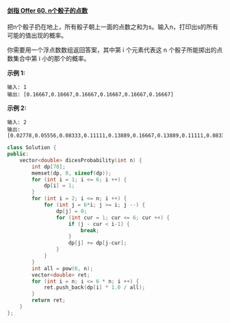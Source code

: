 #### [剑指 Offer 60. n个骰子的点数](https://leetcode.cn/problems/nge-tou-zi-de-dian-shu-lcof/)

把n个骰子扔在地上，所有骰子朝上一面的点数之和为s。输入n，打印出s的所有可能的值出现的概率。

你需要用一个浮点数数组返回答案，其中第 i 个元素代表这 n 个骰子所能掷出的点数集合中第 i 小的那个的概率。

 

**示例 1:**

```
输入: 1
输出: [0.16667,0.16667,0.16667,0.16667,0.16667,0.16667]
```

**示例 2:**

```
输入: 2
输出: [0.02778,0.05556,0.08333,0.11111,0.13889,0.16667,0.13889,0.11111,0.08333,0.05556,0.02778]
```

 

```C++
class Solution {
public:
    vector<double> dicesProbability(int n) {
        int dp[70];
        memset(dp, 0, sizeof(dp));
        for (int i = 1; i <= 6; i ++) {
            dp[i] = 1;
        }
        for (int i = 2; i <= n; i ++) {
            for (int j = 6*i; j >= i; j --) {
                dp[j] = 0;
                for (int cur = 1; cur <= 6; cur ++) {
                    if (j - cur < i-1) {
                        break;
                    }
                    dp[j] += dp[j-cur];
                }
            }
        }
        int all = pow(6, n);
        vector<double> ret;
        for (int i = n; i <= 6 * n; i ++) {
            ret.push_back(dp[i] * 1.0 / all);
        }
        return ret;
    }
};
```


